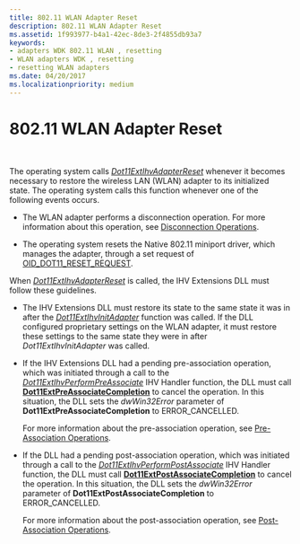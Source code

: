 ```yaml
---
title: 802.11 WLAN Adapter Reset
description: 802.11 WLAN Adapter Reset
ms.assetid: 1f993977-b4a1-42ec-8de3-2f4855db93a7
keywords:
- adapters WDK 802.11 WLAN , resetting
- WLAN adapters WDK , resetting
- resetting WLAN adapters
ms.date: 04/20/2017
ms.localizationpriority: medium
---
```


# 802.11 WLAN Adapter Reset




 

The operating system calls [*Dot11ExtIhvAdapterReset*](https://docs.microsoft.com/windows-hardware/drivers/ddi/content/wlanihv/nc-wlanihv-dot11extihv_adapter_reset) whenever it becomes necessary to restore the wireless LAN (WLAN) adapter to its initialized state. The operating system calls this function whenever one of the following events occurs.

-   The WLAN adapter performs a disconnection operation. For more information about this operation, see [Disconnection Operations](disconnection-operations.md).

-   The operating system resets the Native 802.11 miniport driver, which manages the adapter, through a set request of [OID\_DOT11\_RESET\_REQUEST](https://docs.microsoft.com/windows-hardware/drivers/network/oid-dot11-reset-request).

When [*Dot11ExtIhvAdapterReset*](https://docs.microsoft.com/windows-hardware/drivers/ddi/content/wlanihv/nc-wlanihv-dot11extihv_adapter_reset) is called, the IHV Extensions DLL must follow these guidelines.

-   The IHV Extensions DLL must restore its state to the same state it was in after the [*Dot11ExtIhvInitAdapter*](https://docs.microsoft.com/windows-hardware/drivers/ddi/content/wlanihv/nc-wlanihv-dot11extihv_init_adapter) function was called. If the DLL configured proprietary settings on the WLAN adapter, it must restore these settings to the same state they were in after *Dot11ExtIhvInitAdapter* was called.

-   If the IHV Extensions DLL had a pending pre-association operation, which was initiated through a call to the [*Dot11ExtIhvPerformPreAssociate*](https://docs.microsoft.com/windows-hardware/drivers/ddi/content/wlanihv/nc-wlanihv-dot11extihv_perform_pre_associate) IHV Handler function, the DLL must call [**Dot11ExtPreAssociateCompletion**](https://docs.microsoft.com/windows-hardware/drivers/ddi/content/wlanihv/nc-wlanihv-dot11ext_pre_associate_completion) to cancel the operation. In this situation, the DLL sets the *dwWin32Error* parameter of **Dot11ExtPreAssociateCompletion** to ERROR\_CANCELLED.

    For more information about the pre-association operation, see [Pre-Association Operations](pre-association-operations.md).

-   If the DLL had a pending post-association operation, which was initiated through a call to the [*Dot11ExtIhvPerformPostAssociate*](https://docs.microsoft.com/windows-hardware/drivers/ddi/content/wlanihv/nc-wlanihv-dot11extihv_perform_post_associate) IHV Handler function, the DLL must call [**Dot11ExtPostAssociateCompletion**](https://docs.microsoft.com/windows-hardware/drivers/ddi/content/wlanihv/nc-wlanihv-dot11ext_post_associate_completion) to cancel the operation. In this situation, the DLL sets the *dwWin32Error* parameter of **Dot11ExtPostAssociateCompletion** to ERROR\_CANCELLED.

    For more information about the post-association operation, see [Post-Association Operations](post-association-operations.md).

 

 





